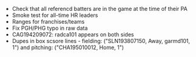 - Check that all referencd batters are in the game at the time of their PA
- Smoke test for all-time HR leaders
- Ranges for franchises/teams
- Fix PGH/PHG typo in raw data
- CAG194209072: radca101 appears on both sides
- Dupes in box scsore lines - fielding: ("SLN193807150, Away, garmd101, 1") and pitching: ("CHA195010012, Home, 1")